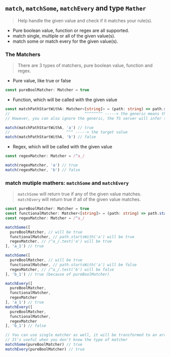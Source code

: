 ## `match`, `matchSome`, `matchEvery` and type `Mather`

> Help handle the given value and check if it matches your rule(s).
- Pure boolean value, function or regex are all supported.
- match single, multiple or all of the given value(s).
- match some or match every for the given value(s).

### The Matchers
> There are 3 types of matchers, pure boolean value, function and regex.
- Pure value, like true or false
```ts
const pureBoolMatcher: Matcher = true
```

- Function, which will be called with the given value
```ts
const matchPathStartWithA: Matcher<[string]> = (path: string) => path.startsWith('a')
//                                 ^^^^^^^^ -----> the generic means the type of args, it MUST be an array
// However, you can also ignore the generic, the TS server will infer the type for you

match(matchPathStartWithA, 'a') // true
//                         ^^^ -----> the target value
match(matchPathStartWithA, 'b') // false
```

- Regex, which will be called with the given value
```ts
const regexMatcher: Matcher = /^a_/

match(regexMatcher, 'a') // true
match(regexMatcher, 'b') // false
```

### match mutiple mathers: `matchSome` and `matchEvery`
> `matchSome` will return true if any of the given value matches.
> `matchEvery` will return true if all of the given value matches.

```ts
const pureBoolMatcher: Matcher = true
const functionalMatcher: Matcher<[string]> = (path: string) => path.startsWith('a')
const regexMatcher: Matcher = /^a_/

matchSome([
  pureBoolMatcher, // will be true
  functionalMatcher, // path.startsWith('a') will be true
  regexMatcher, // /^a_/.test('a') will be true
], 'a_1') // true

matchSome([
  pureBoolMatcher, // will be true
  functionalMatcher, // path.startsWith('a') will be false
  regexMatcher, // /^a_/.test('b') will be false
], 'b_1') // true (because of pureBoolMatcher)

matchEvery([
  pureBoolMatcher,
  functionalMatcher,
  regexMatcher
], 'a_1') // true
matchEvery([
  pureBoolMatcher,
  functionalMatcher,
  regexMatcher
], 'b_1') // false

// You can use single matcher as well, it will be transformed to an array
// It's useful when you don't know the type of matcher
matchSome(pureBoolMatcher) // true
matchEvery(pureBoolMatcher) // true
```
